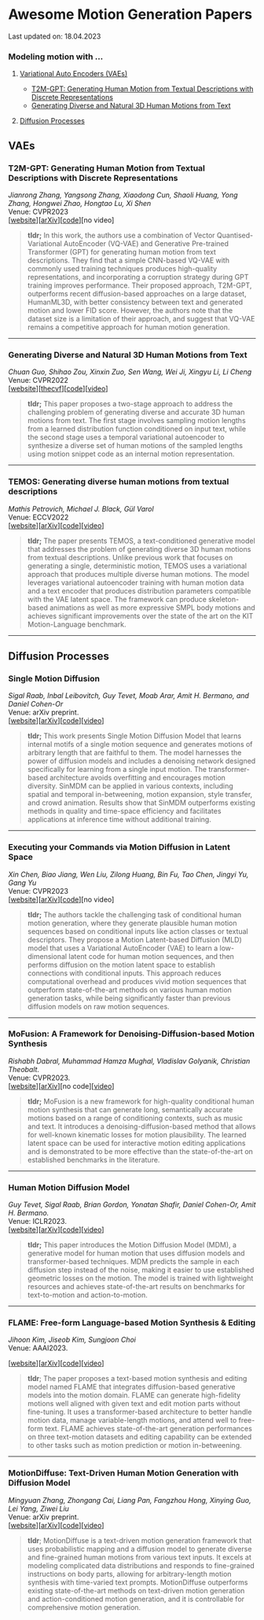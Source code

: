 # Awesome Motion Generation Papers

Last updated on: 18.04.2023

### Modeling motion with ...
1. [Variational Auto Encoders (VAEs)](#vaes)   
    - [T2M-GPT: Generating Human Motion from Textual Descriptions with Discrete Representations](#t2m-gpt-generating-human-motion-from-textual-descriptions-with-discrete-representations)
    - [Generating Diverse and Natural 3D Human Motions from Text](#generating-diverse-and-natural-3d-human-motions-from-text )
    
2. [Diffusion Processes](#diffusion-processes)

<!-- [[website]()][[arXiv]()][[code]()][[video]()] -->
<!-- date -->

## VAEs

### T2M-GPT: Generating Human Motion from Textual Descriptions with Discrete Representations
*Jianrong Zhang, Yangsong Zhang, Xiaodong Cun, Shaoli Huang, Yong Zhang, Hongwei Zhao, Hongtao Lu, Xi Shen*   
Venue: CVPR2023   
[[website](https://mael-zys.github.io/T2M-GPT/)][[arXiv](https://arxiv.org/abs/2301.06052)][[code](https://github.com/Mael-zys/T2M-GPT)][no video]   
<!-- 15 Jan 2023 -->    
> **tldr;** In this work, the authors use a combination of Vector Quantised-Variational AutoEncoder (VQ-VAE) and Generative Pre-trained Transformer (GPT) for generating human motion from text descriptions. They find that a simple CNN-based VQ-VAE with commonly used training techniques produces high-quality representations, and incorporating a corruption strategy during GPT training improves performance. Their proposed approach, T2M-GPT, outperforms recent diffusion-based approaches on a large dataset, HumanML3D, with better consistency between text and generated motion and lower FID score. However, the authors note that the dataset size is a limitation of their approach, and suggest that VQ-VAE remains a competitive approach for human motion generation.
---
### Generating Diverse and Natural 3D Human Motions from Text
*Chuan Guo, Shihao Zou, Xinxin Zuo, Sen Wang, Wei Ji, Xingyu Li, Li Cheng*      
Venue: CVPR2022   
[[website](https://ericguo5513.github.io/text-to-motion/)][[thecvf](https://openaccess.thecvf.com/content/CVPR2022/papers/Guo_Generating_Diverse_and_Natural_3D_Human_Motions_From_Text_CVPR_2022_paper.pdf)][[code](https://github.com/EricGuo5513/text-to-motion)][[video](https://youtu.be/085mBtMeZpg)]


> **tldr;** This paper proposes a two-stage approach to address the challenging problem of generating diverse and accurate 3D human motions from text. The first stage involves sampling motion lengths from a learned distribution function conditioned on input text, while the second stage uses a temporal variational autoencoder to synthesize a diverse set of human motions of the sampled lengths using motion snippet code as an internal motion representation.

---
### TEMOS: Generating diverse human motions from textual descriptions   
*Mathis Petrovich, Michael J. Black, Gül Varol*  
Venue: ECCV2022   
[[website](https://mathis.petrovich.fr/temos/)][[arXiv](https://arxiv.org/abs/2204.14109)][[code](https://github.com/Mathux/TEMOS)][[video](https://youtu.be/07dQiKK17aQ)]   
<!-- 25 Apr 2022 --> 

> **tldr;** The paper presents TEMOS, a text-conditioned generative model that addresses the problem of generating diverse 3D human motions from textual descriptions. Unlike previous work that focuses on generating a single, deterministic motion, TEMOS uses a variational approach that produces multiple diverse human motions. The model leverages variational autoencoder training with human motion data and a text encoder that produces distribution parameters compatible with the VAE latent space. The framework can produce skeleton-based animations as well as more expressive SMPL body motions and achieves significant improvements over the state of the art on the KIT Motion-Language benchmark.

---
## Diffusion Processes

### Single Motion Diffusion   
*Sigal Raab, Inbal Leibovitch, Guy Tevet, Moab Arar, Amit H. Bermano, and Daniel Cohen-Or*  
Venue: arXiv preprint.   
[[website](https://sinmdm.github.io/SinMDM-page/)][[arXiv](https://arxiv.org/abs/2302.05905)][[code](https://github.com/SinMDM/SinMDM)][[video](https://youtu.be/dU9WR8rWAJI)]

<!-- 12 Feb 2023 -->

> **tldr;** This work presents Single Motion Diffusion Model that learns internal motifs of a single motion sequence and generates motions of arbitrary length that are faithful to them. The model harnesses the power of diffusion models and includes a denoising network designed specifically for learning from a single input motion. The transformer-based architecture avoids overfitting and encourages motion diversity. SinMDM can be applied in various contexts, including spatial and temporal in-betweening, motion expansion, style transfer, and crowd animation. Results show that SinMDM outperforms existing methods in quality and time-space efficiency and facilitates applications at inference time without additional training.

---
### Executing your Commands via Motion Diffusion in Latent Space
*Xin Chen, Biao Jiang, Wen Liu, Zilong Huang, Bin Fu, Tao Chen, Jingyi Yu, Gang Yu*   
Venue: CVPR2023   
[[website](https://chenxin.tech/mld/)][[arXiv](https://arxiv.org/abs/2212.04048)][[code](https://github.com/ChenFengYe/motion-latent-diffusion)][no video]    
> **tldr;**  The authors tackle the challenging task of conditional human motion generation, where they generate plausible human motion sequences based on conditional inputs like action classes or textual descriptors. They propose a Motion Latent-based Diffusion (MLD) model that uses a Variational AutoEncoder (VAE) to learn a low-dimensional latent code for human motion sequences, and then performs diffusion on the motion latent space to establish connections with conditional inputs. This approach reduces computational overhead and produces vivid motion sequences that outperform state-of-the-art methods on various human motion generation tasks, while being significantly faster than previous diffusion models on raw motion sequences.
   
---


### MoFusion: A Framework for Denoising-Diffusion-based Motion Synthesis
*Rishabh Dabral, Muhammad Hamza Mughal, Vladislav Golyanik, Christian Theobalt.*  
Venue: CVPR2023.  
[[website](https://vcai.mpi-inf.mpg.de/projects/MoFusion/)][[arXiv](https://arxiv.org/abs/2212.04495)][no code][[video](https://youtu.be/DLoB0Xmj84Y)]   


<!-- 8 Dec 2022 -->


> **tldr;** MoFusion is a new framework for high-quality conditional human motion synthesis that can generate long, semantically accurate motions based on a range of conditioning contexts, such as music and text. It introduces a denoising-diffusion-based method that allows for well-known kinematic losses for motion plausibility. The learned latent space can be used for interactive motion editing applications and is demonstrated to be more effective than the state-of-the-art on established benchmarks in the literature.

---


### Human Motion Diffusion Model
*Guy Tevet, Sigal Raab, Brian Gordon, Yonatan Shafir, Daniel Cohen-Or, Amit H. Bermano.*  
Venue: ICLR2023.  
[[website](https://guytevet.github.io/mdm-page/)][[arXiv](https://arxiv.org/abs/2209.14916)][[code](https://github.com/GuyTevet/motion-diffusion-model)][[video](https://youtu.be/rVkIDj5wgjs)]  

<!-- 29 Sep 2022 -->


> **tldr;** This paper introduces the Motion Diffusion Model (MDM), a generative model for human motion that uses diffusion models and transformer-based techniques. MDM predicts the sample in each diffusion step instead of the noise, making it easier to use established geometric losses on the motion. The model is trained with lightweight resources and achieves state-of-the-art results on benchmarks for text-to-motion and action-to-motion.

---

### FLAME: Free-form Language-based Motion Synthesis & Editing
*Jihoon Kim, Jiseob Kim, Sungjoon Choi*   
Venue: AAAI2023.    

[[website](https://kakaobrain.github.io/flame/)][[arXiv](https://arxiv.org/abs/2209.00349)][[code](https://github.com/kakaobrain/flame)][[video](https://youtu.be/LbPNGv0zrto)]
<!-- 1 Sep 2022 -->   
> **tldr**; The paper proposes a text-based motion synthesis and editing model named FLAME that integrates diffusion-based generative models into the motion domain. FLAME can generate high-fidelity motions well aligned with given text and edit motion parts without fine-tuning. It uses a transformer-based architecture to better handle motion data, manage variable-length motions, and attend well to free-form text. FLAME achieves state-of-the-art generation performances on three text-motion datasets and editing capability can be extended to other tasks such as motion prediction or motion in-betweening.
---

### MotionDiffuse: Text-Driven Human Motion Generation with Diffusion Model
*Mingyuan Zhang, Zhongang Cai, Liang Pan, Fangzhou Hong, Xinying Guo, Lei Yang, Ziwei Liu*   
Venue: arXiv preprint.   
[[website](https://mingyuan-zhang.github.io/projects/MotionDiffuse.html)][[arXiv](https://arxiv.org/abs/2208.15001)][[code](https://github.com/mingyuan-zhang/MotionDiffuse)][[video](https://youtu.be/U5PTnw490SA)]  
<!-- 31 Aug 2022 -->

> **tldr**; MotionDiffuse is a text-driven motion generation framework that uses probabilistic mapping and a diffusion model to generate diverse and fine-grained human motions from various text inputs. It excels at modeling complicated data distributions and responds to fine-grained instructions on body parts, allowing for arbitrary-length motion synthesis with time-varied text prompts. MotionDiffuse outperforms existing state-of-the-art methods on text-driven motion generation and action-conditioned motion generation, and it is controllable for comprehensive motion generation.
